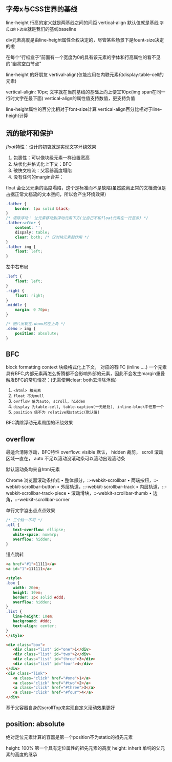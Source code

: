 ## 字母x与CSS世界的基线
line-height 行高的定义就是两基线之间的间距
vertical-align 默认值就是基线
`字母x的下边缘`就是我们的基线baseline

div元素高度是由line-height属性全权决定的，尽管某些场景下是fount-size决定的啦

在每个“行框盒子”前面有一个宽度为0的具有该元素的字体和行高属性的看不见的“幽灵空白节点”

line-height 的好朋友 vertival-align(仅能应用在内联元素和display:table-cell的元素)

vertical-aligin: 10px; 文字就在当前基线的基础上向上便宜10px(img span在同一行时文字在最下面)
vertical-align的属性值支持数值，更支持负值

line-height属性的百分比相对于font-size计算
vertical-align百分比相对于line-height计算

## 流的破坏和保护
*float*特性：设计的初衷就是实现文字环绕效果
1. 包裹性：可以像块级元素一样设置宽高
2. 块状化并格式化上下文：BFC
3. 破快文档流：父容器高度塌陷
4. 没有任何的margin合并：

float 会让父元素的高度塌陷，这个是标准而不是缺陷(虽然脱离正常的文档流但是占据正常文档流的文本空间，所以会产生环绕效果)

```css
.father {
    border: 1px solid black;
}
/* 清除浮动： 让元素移动到浮动元素下方(让自己不和float元素在一行显示) */
.father:after {
    content: '';
    dispaly: table;
    clear: both; /* 仅对块元素起作用 */
}
.father img {
    float: left;
}
```
左中右布局
```css
.left {
    float: left;
}
.right {
    float: right;
}
.middle {
    margin: 0 70px;
}
```

```css
/* 图片出现在.demo的左上角 */
.demo > img {
    position: absolute;
}
```

## BFC
block formatting context 块级格式化上下文， 对应的有IFC (inline ....)
一个元素具有BFC,内部元素再怎么折腾都不会影响外部的元素，因此不会发生margin重叠
触发BFC的常见情况：(无需使用clear: both去清除浮动)
1. `<html> 根元素`
2. `float 不为null`
3. `ovrflow 值为auto, scroll, hidden`
4. `display 为table-cell, table-caption(一无是处), inline-block中任意一个`
5. `position 值不为 relative和static(默认值)`

BFC清除浮动元素周围的环绕效果

## overflow
最适合清除浮动，BFC特性
overflow: visible 默认， hidden 裁剪， scroll 滚动区域一直在， auto 不足以滚动没滚动条可以滚动出现滚动条

默认滚动条均来自html元素

Chrome 浏览器滚动条样式
 • 整体部分，::-webkit-scrollbar
 • 两端按钮，::-webkit-scrollbar-button
 • 外层轨道，::-webkit-scrollbar-track
 • 内层轨道，::-webkit-scrollbar-track-piece
 • 滚动滑块，::-webkit-scrollbar-thumb
 • 边角，::-webkit-scrollbar-corner

单行文字溢出点点点效果
 ```css
 /* 三个缺一不可 */
.ell {
    text-overflow: ellipse;
    white-space: nowarp;
    overflow: hidden;
}
 ```

 锚点跳转
 ```html
<a href="#1">11111</a>
<a id="1">111111</a>
 ```

 ```html
<style>
.box {
    width: 20em;
    height: 10em;
    border: 1px solid #ddd;
    overflow: hidden;
}
.list {
    line-height: 10em;
    background: #ddd;
    text-align: center;
}
</style>

<div class="box">
    <div class="list" id="one">1</div>
    <div class="list" id="two">2</div>
    <div class="list" id="three">3</div>
    <div class="list" id="four">4</div>
</div>
<div class="link">
    <a class="click" href="#one">1</a>
    <a class="click" href="#two">2</a>
    <a class="click" href="#three">3</a>
    <a class="click" href="#four">4</a>
</div>
```

基于父容器自身的scrollTop来实现自定义滚动效果更好

## position: absolute
绝对定位元素计算的容器是第一个position不为static的祖先元素

height: 100% 第一个具有定位属性的祖先元素的高度
height: inherit 单纯的父元素的高度的继承